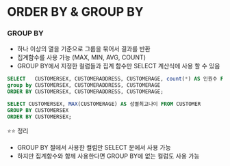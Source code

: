 # ORDER BY & GROUP BY

### GROUP BY 

- 하나 이상의 열을 기준으로 그룹을 묶어서 결과를 반환
- 집계함수를 사용 가능 (MAX, MIN, AVG, COUNT)
- GROUP BY에서 지정한 컬럼들과 집계 함수만 SELECT 계산식에 사용 할 수 있음

```sql
SELECT   CUSTOMERSEX, CUSTOMERADDRESS, CUSTOMERAGE, count(*) AS 인원수 FROM CUSTOMER
group by CUSTOMERSEX, CUSTOMERADDRESS, CUSTOMERAGE
ORDER BY CUSTOMERSEX, CUSTOMERADDRESS, CUSTOMERAGE;
```

```sql
SELECT CUSTOMERSEX, MAX(CUSTOMERAGE) AS 성별최고나이 FROM CUSTOMER
GROUP BY CUSTOMERSEX
ORDER BY CUSTOMERSEX;
```

⭐️⭐️ ️정리
- GROUP BY 절에서 사용한 컬럼만 SELECT 문에서 사용 가능 
- 하지만 집계함수와 함께 사용한다면 GROUP BY에 없는 컬럼도 사용 가능 